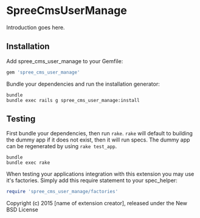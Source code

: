 SpreeCmsUserManage
==================

Introduction goes here.

Installation
------------

Add spree_cms_user_manage to your Gemfile:

```ruby
gem 'spree_cms_user_manage'
```

Bundle your dependencies and run the installation generator:

```shell
bundle
bundle exec rails g spree_cms_user_manage:install
```

Testing
-------

First bundle your dependencies, then run `rake`. `rake` will default to building the dummy app if it does not exist, then it will run specs. The dummy app can be regenerated by using `rake test_app`.

```shell
bundle
bundle exec rake
```

When testing your applications integration with this extension you may use it's factories.
Simply add this require statement to your spec_helper:

```ruby
require 'spree_cms_user_manage/factories'
```

Copyright (c) 2015 [name of extension creator], released under the New BSD License
